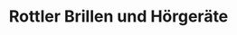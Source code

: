 ---
title: "Rottler Brillen und Hörgeräte"
url: /goettingen/rottler-brillen-und-hoergeraete/
shop: Optiker
---